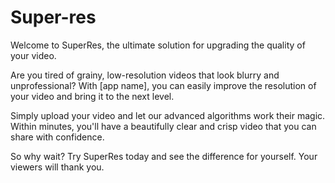 # Super-res
Welcome to SuperRes, the ultimate solution for upgrading the quality of your video.

Are you tired of grainy, low-resolution videos that look blurry and unprofessional? With [app name], you can easily improve the resolution of your video and bring it to the next level.

Simply upload your video and let our advanced algorithms work their magic. Within minutes, you'll have a beautifully clear and crisp video that you can share with confidence.

So why wait? Try SuperRes today and see the difference for yourself. Your viewers will thank you.
